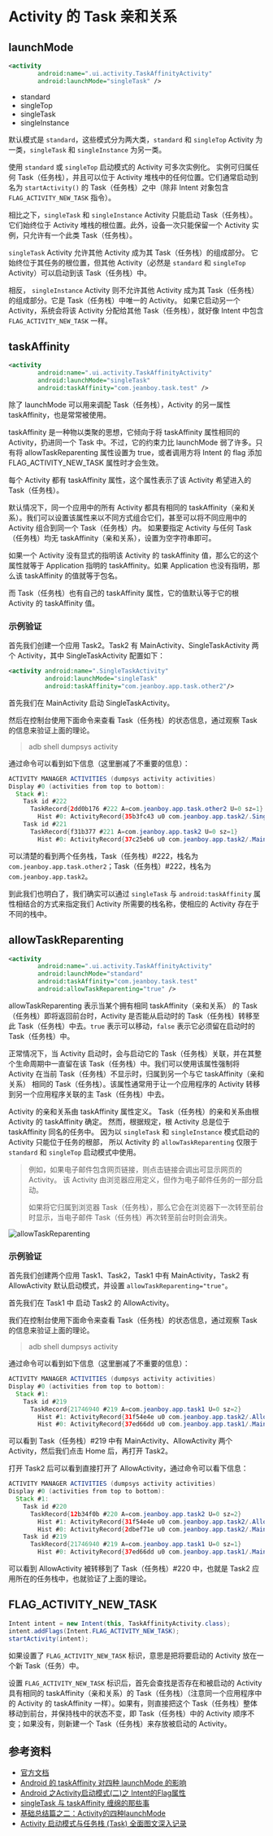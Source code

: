 # Activity 的 Task 亲和关系

## launchMode

```xml
<activity
		android:name=".ui.activity.TaskAffinityActivity"
		android:launchMode="singleTask" />
```

- standard
- singleTop
- singleTask
- singleInstance

默认模式是 `standard`，这些模式分为两大类，`standard` 和 `singleTop` Activity 为一类，`singleTask` 和 `singleInstance` 为另一类。

使用 `standard` 或 `singleTop` 启动模式的 Activity 可多次实例化。 实例可归属任何 Task（任务栈），并且可以位于 Activity 堆栈中的任何位置。它们通常启动到名为 `startActivity()` 的 Task（任务栈）之中（除非 Intent 对象包含 `FLAG_ACTIVITY_NEW_TASK` 指令）。

相比之下，`singleTask` 和 `singleInstance` Activity 只能启动 Task（任务栈）。 它们始终位于 Activity 堆栈的根位置。此外，设备一次只能保留一个 Activity 实例，只允许有一个此类 Task（任务栈）。

`singleTask` Activity 允许其他 Activity 成为其 Task（任务栈）的组成部分。 它始终位于其任务的根位置，但其他 Activity（必然是 `standard` 和 `singleTop` Activity）可以启动到该 Task（任务栈）中。 

相反， `singleInstance` Activity 则不允许其他 Activity 成为其 Task（任务栈）的组成部分。它是 Task（任务栈）中唯一的 Activity。 如果它启动另一个 Activity，系统会将该 Activity 分配给其他 Task（任务栈），就好像 Intent 中包含 `FLAG_ACTIVITY_NEW_TASK` 一样。

## taskAffinity

```xml
<activity
		android:name=".ui.activity.TaskAffinityActivity"
		android:launchMode="singleTask"
		android:taskAffinity="com.jeanboy.task.test" />
```

除了 launchMode 可以用来调配 Task（任务栈），Activity 的另一属性 taskAffinity，也是常常被使用。

taskAffinity 是一种物以类聚的思想，它倾向于将 taskAffinity 属性相同的 Activity，扔进同一个 Task 中。不过，它的约束力比 launchMode 弱了许多。只有将 allowTaskReparenting 属性设置为 true，或者调用方将 Intent 的 flag 添加 FLAG_ACTIVITY_NEW_TASK 属性时才会生效。

每个 Activity 都有 taskAffinity 属性，这个属性表示了该 Activity 希望进入的 Task（任务栈）。

默认情况下，同一个应用中的所有 Activity 都具有相同的 taskAffinity（亲和关系）。我们可以设置该属性来以不同方式组合它们，甚至可以将不同应用中的 Activity 组合到同一个 Task（任务栈）内。 如果要指定 Activity 与任何 Task（任务栈）均无 taskAffinity（亲和关系），设置为空字符串即可。

如果一个 Activity 没有显式的指明该 Activity 的 taskAffinity 值，那么它的这个属性就等于 Application 指明的 taskAffinity。如果 Application 也没有指明，那么该 taskAffinity 的值就等于包名。

而 Task（任务栈）也有自己的 taskAffinity 属性，它的值默认等于它的根 Activity 的 taskAffinity 值。

### 示例验证

首先我们创建一个应用 Task2。Task2 有 MainActivity、SingleTaskActivity 两个 Activity，其中 SingleTaskActivity 配置如下：

```xml
<activity android:name=".SingleTaskActivity"
          android:launchMode="singleTask"
          android:taskAffinity="com.jeanboy.app.task.other2"/>
```

首先我们在 MainActivity 启动 SingleTaskActivity。

然后在控制台使用下面命令来查看 Task（任务栈）的状态信息，通过观察 Task 的信息来验证上面的理论。

> adb shell dumpsys activity

通过命令可以看到如下信息（这里删减了不重要的信息）：

```java
ACTIVITY MANAGER ACTIVITIES (dumpsys activity activities)
Display #0 (activities from top to bottom):
  Stack #1:
    Task id #222
      TaskRecord{2dd0b176 #222 A=com.jeanboy.app.task.other2 U=0 sz=1}
        Hist #0: ActivityRecord{35b3fc43 u0 com.jeanboy.app.task2/.SingleTaskActivity t222}
    Task id #221
      TaskRecord{f31b377 #221 A=com.jeanboy.app.task2 U=0 sz=1}
        Hist #0: ActivityRecord{37c25eb6 u0 com.jeanboy.app.task2/.MainActivity t221}
```

可以清楚的看到两个任务栈，Task（任务栈）#222，栈名为 `com.jeanboy.app.task.other2`；Task（任务栈）#222，栈名为 `com.jeanboy.app.task2`。

到此我们也明白了，我们确实可以通过 `singleTask` 与 `android:taskAffinity` 属性相结合的方式来指定我们 Activity 所需要的栈名称，使相应的 Activity 存在于不同的栈中。

## allowTaskReparenting

```xml
<activity
		android:name=".ui.activity.TaskAffinityActivity"
		android:launchMode="standard"
		android:taskAffinity="com.jeanboy.task.test"
		android:allowTaskReparenting="true" />
```

allowTaskReparenting 表示当某个拥有相同 taskAffinity（亲和关系） 的 Task（任务栈）即将返回前台时，Activity 是否能从启动时的 Task（任务栈）转移至此 Task（任务栈）中去。`true` 表示可以移动，`false` 表示它必须留在启动时的 Task（任务栈）中。

正常情况下，当 Activity 启动时，会与启动它的 Task（任务栈）关联，并在其整个生命周期中一直留在该 Task（任务栈）中。我们可以使用该属性强制将 Activity 在当前 Task（任务栈）不显示时，归属到另一个与它  taskAffinity（亲和关系） 相同的 Task（任务栈）。该属性通常用于让一个应用程序的 Activity 转移到另一个应用程序关联的主 Task（任务栈）中去。

Activity 的亲和关系由 taskAffinity 属性定义。 Task（任务栈）的亲和关系由根 Activity 的 taskAffinity 确定。 然而，根据规定，根 Activity 总是位于 taskAffinity 同名的任务中。 因为以 `singleTask` 和 `singleInstance` 模式启动的 Activity 只能位于任务的根部， 所以 Activity 的 `allowTaskReparenting` 仅限于 `standard` 和 `singleTop` 启动模式中使用。

> 例如，如果电子邮件包含网页链接，则点击链接会调出可显示网页的 Activity。 该 Activity 由浏览器应用定义，但作为电子邮件任务的一部分启动。
>
>  如果将它归属到浏览器 Task（任务栈），那么它会在浏览器下一次转至前台时显示，当电子邮件 Task（任务栈）再次转至前台时则会消失。

![allowTaskReparenting](https://raw.githubusercontent.com/jeanboydev/Android-ReadTheFuckingSourceCode/master/resources/images/android/basic/08_task_affinity/01.jpg)

### 示例验证

首先我们创建两个应用 Task1、Task2，Task1 中有 MainActivity，Task2 有 AllowActivity 默认启动模式，并设置 `allowTaskReparenting="true"`。

首先我们在 Task1 中 启动 Task2 的 AllowActivity。

我们在控制台使用下面命令来查看 Task（任务栈）的状态信息，通过观察 Task 的信息来验证上面的理论。

> adb shell dumpsys activity

通过命令可以看到如下信息（这里删减了不重要的信息）：

```java
ACTIVITY MANAGER ACTIVITIES (dumpsys activity activities)
Display #0 (activities from top to bottom):
  Stack #1:
    Task id #219
      TaskRecord{21746940 #219 A=com.jeanboy.app.task1 U=0 sz=2}
        Hist #1: ActivityRecord{31f54e4e u0 com.jeanboy.app.task2/.AllowActivity t219}
        Hist #0: ActivityRecord{37ed66dd u0 com.jeanboy.app.task1/.MainActivity t219}
```

可以看到 Task（任务栈）#219 中有 MainActivity、AllowActivity 两个 Activity，然后我们点击 Home 后，再打开 Task2。

打开 Task2 后可以看到直接打开了 AllowActivity，通过命令可以看下信息：

```java
ACTIVITY MANAGER ACTIVITIES (dumpsys activity activities)
Display #0 (activities from top to bottom):
  Stack #1:
    Task id #220
      TaskRecord{12b34f0b #220 A=com.jeanboy.app.task2 U=0 sz=2}
        Hist #1: ActivityRecord{31f54e4e u0 com.jeanboy.app.task2/.AllowActivity t220}
        Hist #0: ActivityRecord{2dbef71e u0 com.jeanboy.app.task2/.MainActivity t220}
    Task id #219
      TaskRecord{21746940 #219 A=com.jeanboy.app.task1 U=0 sz=1}
        Hist #0: ActivityRecord{37ed66dd u0 com.jeanboy.app.task1/.MainActivity t219}
```

可以看到 AllowActivity 被转移到了  Task（任务栈）#220 中，也就是 Task2 应用所在的任务栈中，也就验证了上面的理论。 

## FLAG_ACTIVITY_NEW_TASK

```java
Intent intent = new Intent(this, TaskAffinityActivity.class);
intent.addFlags(Intent.FLAG_ACTIVITY_NEW_TASK);
startActivity(intent);
```

如果设置了 `FLAG_ACTIVITY_NEW_TASK` 标识，意思是把将要启动的 Activity 放在一个新 Task（任务）中。

设置 `FLAG_ACTIVITY_NEW_TASK` 标识后，首先会查找是否存在和被启动的 Activity 具有相同的  taskAffinity（亲和关系）的 Task（任务栈）（注意同一个应用程序中的 Activity 的 taskAffinity 一样）。如果有，则直接把这个 Task（任务栈）整体移动到前台，并保持栈中的状态不变，即 Task（任务栈）中的 Activity 顺序不变；如果没有，则新建一个 Task（任务栈）来存放被启动的 Activity。

## 参考资料

- [官方文档](https://developer.android.com/guide/topics/manifest/activity-element.html)
- [Android 的 taskAffinity 对四种 launchMode 的影响](https://www.cnblogs.com/yyz666/p/4674173.html)
- [Android 之Activity启动模式(二)之 Intent的Flag属性](https://wangkuiwu.github.io/2014/06/26/IntentFlag/)
- [singleTask 与 taskAffinity 缠绵的那些事](https://blog.csdn.net/dfqin/article/details/7481683)
- [基础总结篇之二：Activity的四种launchMode](https://blog.csdn.net/liuhe688/article/details/6754323)
- [Activity 启动模式与任务栈 (Task) 全面图文深入记录](https://juejin.im/entry/57ac05858ac247005fec2ca1)